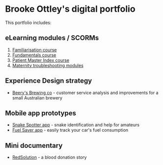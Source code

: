 # Brooke Ottley's digital portfolio

This portfolio includes:

## eLearning modules / SCORMs
1. [Familiarisation course](/EPR)
2. [Fundamentals course](/Fundamentals)
3. [Patient Master Index course](/PMI)
4. [Maternity troubleshooting modules](/Maternity)

## Experience Design strategy
* [Beery's Brewing co](/beery) - customer service analysis and improvements for a small Australian brewery

## Mobile app prototypes
* [Snake Spotter app](/snakespotter) - snake identification and help for amateurs
* [Fuel Saver app](fuelapp) - easily track your car's fuel consumption

## Mini documentary
* [RedSolution](redsolution) - a blood donation story
